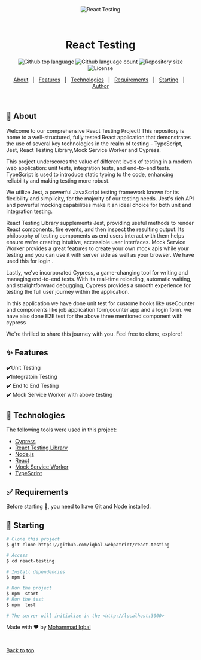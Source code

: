 <div align="center" id="top"> 
  <img src="./.github/app.gif" alt="React Testing" />

  &#xa0;

  <!-- <a href="https://reacttesting.netlify.app">Demo</a> -->
</div>

<h1 align="center">React Testing</h1>

<p align="center">
  <img alt="Github top language" src="https://img.shields.io/github/languages/top/iqbal-webpatriot/react-testing?color=56BEB8">

  <img alt="Github language count" src="https://img.shields.io/github/languages/count/iqbal-webpatriot/react-testing?color=56BEB8">

  <img alt="Repository size" src="https://img.shields.io/github/repo-size/iqbal-webpatriot/react-testing?color=56BEB8">

  <img alt="License" src="https://img.shields.io/github/license/iqbal-webpatriot/react-testing?color=56BEB8">

  <!-- <img alt="Github issues" src="https://img.shields.io/github/issues/{{YOUR_GITHUB_USERNAME}}/react-testing?color=56BEB8" /> -->

  <!-- <img alt="Github forks" src="https://img.shields.io/github/forks/{{YOUR_GITHUB_USERNAME}}/react-testing?color=56BEB8" /> -->

  <!-- <img alt="Github stars" src="https://img.shields.io/github/stars/{{YOUR_GITHUB_USERNAME}}/react-testing?color=56BEB8" /> -->
</p>

<!-- Status -->

<!-- <h4 align="center"> 
	🚧  React Testing 🚀 Under construction...  🚧
</h4> 

<hr> -->

<p align="center">
  <a href="#dart-about">About</a> &#xa0; | &#xa0; 
  <a href="#sparkles-features">Features</a> &#xa0; | &#xa0;
  <a href="#rocket-technologies">Technologies</a> &#xa0; | &#xa0;
  <a href="#white_check_mark-requirements">Requirements</a> &#xa0; | &#xa0;
  <a href="#checkered_flag-starting">Starting</a> &#xa0; | &#xa0;
<!--   <a href="#memo-license">License</a> &#xa0; | &#xa0; -->
  <a href="https://github.com/{{YOUR_GITHUB_USERNAME}}" target="_blank">Author</a>
</p>

<br>

## :dart: About ##
Welcome to our comprehensive React Testing Project! This repository is home to a well-structured, fully tested React application that demonstrates the use of several key technologies in the realm of testing - TypeScript, Jest, React Testing Library,Mock Service Worker and Cypress.

This project underscores the value of different levels of testing in a modern web application: unit tests, integration tests, and end-to-end tests. TypeScript is used to introduce static typing to the code, enhancing reliability and making testing more robust.

We utilize Jest, a powerful JavaScript testing framework known for its flexibility and simplicity, for the majority of our testing needs. Jest's rich API and powerful mocking capabilities make it an ideal choice for both unit and integration testing. 

React Testing Library supplements Jest, providing useful methods to render React components, fire events, and then inspect the resulting output. Its philosophy of testing components as end users interact with them helps ensure we're creating intuitive, accessible user interfaces.
Mock Service Worker provides a great features to create your own mock apis while your testing and you can use it with server side as well as your browser. We have used this for login .

Lastly, we've incorporated Cypress, a game-changing tool for writing and managing end-to-end tests. With its real-time reloading, automatic waiting, and straightforward debugging, Cypress provides a smooth experience for testing the full user journey within the application.

In this application we have done unit test for  custome hooks like useCounter and components like job application form,counter app and a login form.
we have also done E2E test for  the above three mentioned component with cypress

We're thrilled to share this journey with you. Feel free to clone, explore!

## :sparkles: Features ##

:heavy_check_mark:Unit Testing\
:heavy_check_mark:Integratoin Testing \
:heavy_check_mark: End to End Testing \
:heavy_check_mark: Mock Service Worker with above testing

## :rocket: Technologies ##

The following tools were used in this project:
- [Cypress](https://www.cypress.io/)
- [React Testing Library](https://testing-library.com/docs/react-testing-library/intro/)
- [Node.js](https://nodejs.org/en/)
- [React](https://pt-br.reactjs.org/)
- [Mock Service Worker](https://mswjs.io/)
- [TypeScript](https://www.typescriptlang.org/)

## :white_check_mark: Requirements ##

Before starting :checkered_flag:, you need to have [Git](https://git-scm.com) and [Node](https://nodejs.org/en/) installed.

## :checkered_flag: Starting ##

```bash
# Clone this project
$ git clone https://github.com/iqbal-webpatriot/react-testing

# Access
$ cd react-testing

# Install dependencies
$ npm i

# Run the project
$ npm  start
# Run the test
$ npm  test

# The server will initialize in the <http://localhost:3000>
```


Made with :heart: by <a href="https://github.com/iqbal-webpatriot" target="_blank">Mohammad Iqbal</a>

&#xa0;

<a href="#top">Back to top</a>
